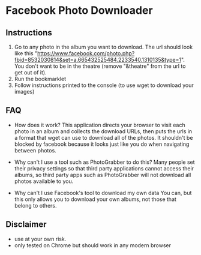 # Facebook Photo Downloader

## Instructions

1) Go to any photo in the album you want to download. The url should look like this "https://www.facebook.com/photo.php?fbid=8532030814&set=a.665432525484.2233540.1310135&type=1". You don't want to be in the theatre (remove "&theatre" from the url to get out of it).
2) Run the bookmarklet
3) Follow instructions printed to the console (to use wget to download your images)


## FAQ

- How does it work?
This application directs your browser to visit each photo in an album and collects the download URLs, then puts the urls in a format that wget can use to download all of the photos. It shouldn't be blocked by facebook because it looks just like you do when navigating between photos.

- Why can't I use a tool such as PhotoGrabber to do this?
Many people set their privacy settings so that third party applications cannot access their albums, so third party apps such as PhotoGrabber will not download all photos available to you.

- Why can't I use Facebook's tool to download my own data
You can, but this only allows you to download your own albums, not those that belong to others.

## Disclaimer
- use at your own risk.
- only tested on Chrome but should work in any modern browser
